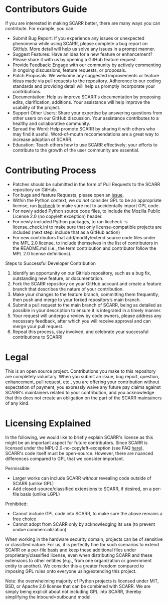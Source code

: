 # Contributors Guide

If you are interested in making SCARR better, there are many ways you can contribute. For example, you can:

* Submit Bug Report: If you experience any issues or unexpected phenomena while using SCARR, please complete a bug report on GitHub. More detail will help us solve any issues in a prompt manner.
* Suggest Features: Have an idea for a new feature or enhancement? Please share it with us by opening a GitHub feature request. 
* Provide Feedback: Engage with our community by actively commenting in ongoing discussions, feature requests, or proposals.
* Patch Proposals: We welcome any suggested improvements or feature ideas made via pull requests to the repository. Adherence to our coding standards and providing detail will help us promptly incorporate your contributions.
* Documentation: Help us improve SCARR's documentation by proposing edits, clarification, additions. Your assistance will help improve the usability of the project.
* Support Other Users: Share your expertise by answering questions from other users on our GitHub discussion. Your assistance contributes to a healthy and collaborative community.
* Spread the Word: Help promote SCARR by sharing it with others who may find it useful. Word-of-mouth reccomendations are a great way to increase adoption of SCARR.
* Education: Teach others how to use SCARR effectively; your efforts to contribute to the growth of the user community are essential.

# Contributing Process

* Patches should be submitted in the form of Pull Requests to the SCARR repository on GitHub.
* For bugs and feature Requests, please open an [issue](https://github.com/decryptofy/scarr/issues).
* Within the Python context, we do *not* consider GPL to be an appropriate license, run [liccheck](https://pypi.org/project/liccheck/) to make sure not to accidentally import GPL code.
* For newly added Python source code files, to include the Mozilla Public License 2.0 (no copyleft exception) header.
* For newly included Python packages, to run liccheck -s license_check.ini to make sure that only license-compatible projects are included (next step: include that as a GitHub action)
* For new contributors that add/modify/extend source code files under the MPL 2.0 license, to include themselves in the list of contributors in the README.md (i.e., the term contribution and contributor follow the MPL 2.0 license definitions).

Steps to Successful Developer Contribution
1.	Identify an opportunity on our GitHub repository, such as a bug fix, outstanding new feature, or documentation.
2.	Fork the SCARR repository on your GitHub account and create a feature branch that describes the nature of your contribution.
3.	Make your changes to the feature branch, committing them frequently, then push and merge to your forked repository’s main branch.
4.	Submit a pull request to the main branch of SCARR, being as detailed as possible in your description to ensure it is integrated in a timely manner.
5.	Your request will undergo a review by code owners, please address any necessary feedback, after which you will receive approval and can merge your pull request.
6.	Repeat this process, stay involved, and celebrate your successful contributions to SCARR!

# Legal

This is an open source project. Contributions you make to this repository are completely voluntary. When you submit an issue, bug report, question, enhancement, pull request, etc., you are offering your contribution without expectation of payment, you expressly waive any future pay claims against SCARR's maintainers related to your contribution, and you acknowledge that this does not create an obligation on the part of the SCARR maintainers of any kind.

# Licensing Explained

In the following, we would like to briefly explain SCARR's license as this might be an important aspect for future contributors. Since SCARR is licensed under the MPL-2.0-no-copyleft-exception (see FAQ [here](https://www.mozilla.org/en-US/MPL/2.0/FAQ/)), SCARR's code itself must be open-source. However, there are nuanced differences compared to GPL that we consider important.

Permissible:
* Larger works can include SCARR *without* revealing code outside of SCARR (unlike GPL)
* Add closed-source/classified extensions to SCARR, if desired, on a per-file basis (unlike LGPL)

Prohibited:
* Cannot include GPL code into SCARR, to make sure the above remains a free choice
* Cannot adopt from SCARR only by acknowledging its use (to prevent undue commercialization)

When working in the hardware security domain, projects can be of sensitive or classified nature. For us, it is perfectly fine for such scenarios to extend SCARR on a per-file basis and keep these additional files under proprietary/classified license, even when distributing SCARR and these extensions to other entities (e.g., from one organization or government entity to another). We consider this a greater freedom compared to imposing GPL rules onto everyone using/extending this project.

Note: the overwhelming majority of Python projects is licensed under MIT, BSD, or Apache 2.0 license that can be combined with SCARR. We are simply being explicit about not including GPL into SCARR, thereby simplifying the inbound=outbound model.
